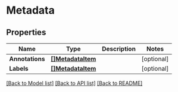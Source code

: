 # Metadata

## Properties
Name | Type | Description | Notes
------------ | ------------- | ------------- | -------------
**Annotations** | [**[]MetadataItem**](MetadataItem.md) |  | [optional] 
**Labels** | [**[]MetadataItem**](MetadataItem.md) |  | [optional] 

[[Back to Model list]](../README.md#documentation-for-models) [[Back to API list]](../README.md#documentation-for-api-endpoints) [[Back to README]](../README.md)


